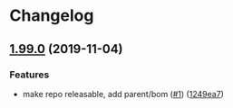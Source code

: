 # Changelog

## [1.99.0](https://www.github.com/googleapis/java-logging/compare/1.98.0...v1.99.0) (2019-11-04)


### Features

* make repo releasable, add parent/bom ([#1](https://www.github.com/googleapis/java-logging/issues/1)) ([1249ea7](https://www.github.com/googleapis/java-logging/commit/1249ea764f2531ad7fc6958fc3df47da5bc004d9))
